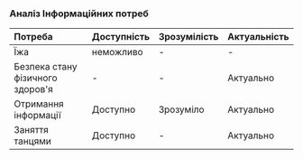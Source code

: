 ### Аналіз Інформаційних потреб
|Потреба | Доступність | Зрозумілість | Актуальність |
|:-------|:------------|:-------------|:-------------|
|Їжа     | неможливо   | -               | -         |
|Безпека стану фізичного здоров'я|-|-       |Актуально|
|Отримання інформації| Доступно| Зрозуміло| Актуально| 
|Заняття танцями|     Доступно| -          |Актуально|
